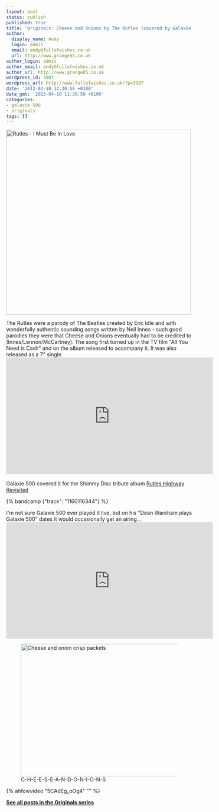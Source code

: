 ```yaml
---
layout: post
status: publish
published: true
title: 'Originals: Cheese and Onions by The Rutles (covered by Galaxie 500)'
author:
  display_name: Andy
  login: admin
  email: andy@fullofwishes.co.uk
  url: http://www.grange85.co.uk
author_login: admin
author_email: andy@fullofwishes.co.uk
author_url: http://www.grange85.co.uk
wordpress_id: 3907
wordpress_url: http://www.fullofwishes.co.uk/?p=3907
date: '2013-04-10 12:30:56 +0100'
date_gmt: '2013-04-10 11:30:56 +0100'
categories:
- galaxie 500
- originals
tags: []
---
```

<p><a href="http://www.flickr.com/photos/93794413@N00/6759333055/" title="Rutles - I Must Be In Love by The Downstairs Lounge, on Flickr"><img class="aligncenter" src="http://farm8.staticflickr.com/7164/6759333055_c2b429f697.jpg" width="500" height="500" alt="Rutles - I Must Be In Love"></a></p>
<p>The Rutles were a parody of The Beatles created by Eric Idle and with wonderfully authentic sounding songs written by Neil Innes - such good parodies they were that Cheese and Onions eventually had to be credited to (Innes/Lennon/McCartney). The song first turned up in the TV film "All You Need is Cash" and on the album released to accompany it. It was also released as a 7" single.<br />
<iframe width="560" height="315" src="https://www.youtube.com/embed/jqiXh7w7N_w<br />" frameborder="0" allowfullscreen></iframe>
<a id="more"></a><a id="more-3907"></a><br />
Galaxie 500 covered it for the Shimmy Disc tribute album <a href="/database/release/rutles-highway-revisited/">Rutles Highway Revisited</a><br />
</p>
{% bandcamp {"track": "1160116344"} %}
<p>I'm not sure Galaxie 500 ever played it live, but on his "Dean Wareham plays Galaxie 500" dates it would occasionally get an airing...<br />
<iframe width="560" height="315" src="https://www.youtube.com/embed/wM5MWqOtHss" frameborder="0" allowfullscreen></iframe>
<p><figure class="caption aligncenter"><img src="http://media.fullofwishes.co.uk/00-misc/pictures/cheese-and-onion-crisps.jpg" width="550" height="358" alt="Cheese and onion crisp packets" class /><figcaption class="caption-text"> C-H-E-E-S-E-A-N-D-O-N-I-O-N-S</figcaption></figure>
{% ahfowvideo "5CAdEg_oOg4" "" %}
<p><strong><a href="/category/originals/" title="List: Originals">See all posts in the Originals series</a></strong></p>
